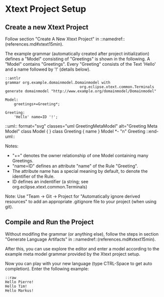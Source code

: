 # Xtext Project Setup

## Create a new Xtext Project

Follow section "Create A New Xtext Project"
in ::namedref::(references.md#xtext15min).

The example grammar (automatically created after project
initialization) defines a "Model" consisting of 
"Greetings" is shown in the following. A "Model" contains "Greetings".
Every "Greeting" consists of the Text 'Hello' and a name followed by '!'
(details below).

    ::antlr
    grammar org.example.domainmodel.Domainmodel with
                                      org.eclipse.xtext.common.Terminals
    generate domainmodel "http://www.example.org/domainmodel/Domainmodel"

    Model:
        greetings+=Greeting*;
      
    Greeting:
        'Hello' name=ID '!';


::uml:: format="svg" classes="uml GreetingMetaModel" alt="Greeting Meta Model"
class Model {
}
class Greeting {
  name
}
Model *- "n" Greeting
::end-uml::

Notes:

 * "+=" denotes the owner relationship of one Model containing many Greetings.
 * "name=ID" defines an attribute "name" of the Rule "Greeting".
 * The attribute name has a special meaning by default, to denote the 
    identifier of the Rule.
 * ID defines an indentifier (a string; see org.eclipse.xtext.common.Terminals)

Note: Use "Team -> Git -> Project for "Automatically ignore derived resources"
to add an appropriate .gitignore file to your project (when using git).

## Compile and Run the Project

Without modifing the grammar (or anything else), follow the steps in
section "Generate Language Artifacts" in 
::namedref::(references.md#xtext15min).

After this, you can use explore the editor and enter a model according to 
the example meta model grammar provided by the Xtext project setup. 

Now you can play with your new language (type CTRL-Space to get auto
completion). Enter the following example:

    ::raw
    Hello Pierre!
    Hello Tim!
    Hello Markus!

